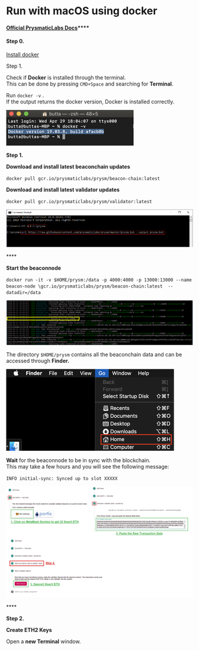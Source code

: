 # Run with macOS using docker

####  [Official **PrysmaticLabs Docs**](https://docs.prylabs.network/docs/getting-started/)\*\*\*\*

#### Step 0. 

[Install docker ](https://docs.docker.com/docker-for-mac/install/)

Step 1.

Check if **Docker** is installed through the terminal.   
This can be done by pressing `CMD+Space` and searching for **Terminal**.

Run `docker -v` .  
If the output returns the docker version, Docker is installed correctly.

![](../.gitbook/assets/image%20%2813%29.png)

**Step 1.**

**Download and install latest beaconchain updates**

`docker pull gcr.io/prysmaticlabs/prysm/beacon-chain:latest`

**Download and install latest validator updates**

`docker pull gcr.io/prysmaticlabs/prysm/validator:latest`

![](../.gitbook/assets/image%20%285%29.png)

\*\*\*\*

**Start the beaconnode**

`docker run -it -v $HOME/prysm:/data -p 4000:4000 -p 13000:13000 --name beacon-node \gcr.io/prysmaticlabs/prysm/beacon-chain:latest  --datadir=/data`

![](../.gitbook/assets/image%20%284%29.png)

The directory `$HOME/prysm` contains all the beaconchain data and can be accessed through **Finder.**

![](../.gitbook/assets/image%20%2815%29.png)

**Wait** for the beaconnode to be in sync with the blockchain.   
This may take a few hours and you will see the following message:

`INFO initial-sync: Synced up to slot XXXXX`

![](../.gitbook/assets/image.png)

\*\*\*\*

**Step 2.**

**Create ETH2 Keys**

Open a **new Terminal** window.

